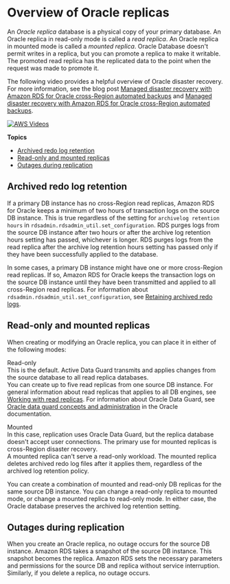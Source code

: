 # Overview of Oracle replicas<a name="oracle-read-replicas.overview"></a>

An *Oracle replica* database is a physical copy of your primary database\. An Oracle replica in read\-only mode is called a *read replica*\. An Oracle replica in mounted mode is called a *mounted replica*\. Oracle Database doesn't permit writes in a replica, but you can promote a replica to make it writable\. The promoted read replica has the replicated data to the point when the request was made to promote it\.

The following video provides a helpful overview of Oracle disaster recovery\. For more information, see the blog post [Managed disaster recovery with Amazon RDS for Oracle cross\-Region automated backups](http://aws.amazon.com/blogs/database/part-2-managed-disaster-recovery-with-amazon-rds-for-oracle-xrab/) and [Managed disaster recovery with Amazon RDS for Oracle cross\-Region automated backups](http://aws.amazon.com/blogs/database/part-2-managed-disaster-recovery-with-amazon-rds-for-oracle-xrab/)\.

[![AWS Videos](http://img.youtube.com/vi/-XpzhIevwVg/0.jpg)](http://www.youtube.com/watch?v=-XpzhIevwVg)

**Topics**
+ [Archived redo log retention](#oracle-read-replicas.overview.log-retention)
+ [Read\-only and mounted replicas](#oracle-read-replicas.overview.modes)
+ [Outages during replication](#oracle-read-replicas.overview.outages)

## Archived redo log retention<a name="oracle-read-replicas.overview.log-retention"></a>

If a primary DB instance has no cross\-Region read replicas, Amazon RDS for Oracle keeps a minimum of two hours of transaction logs on the source DB instance\. This is true regardless of the setting for `archivelog retention hours` in `rdsadmin.rdsadmin_util.set_configuration`\. RDS purges logs from the source DB instance after two hours or after the archive log retention hours setting has passed, whichever is longer\. RDS purges logs from the read replica after the archive log retention hours setting has passed only if they have been successfully applied to the database\.

In some cases, a primary DB instance might have one or more cross\-Region read replicas\. If so, Amazon RDS for Oracle keeps the transaction logs on the source DB instance until they have been transmitted and applied to all cross\-Region read replicas\. For information about `rdsadmin.rdsadmin_util.set_configuration`, see [Retaining archived redo logs](Appendix.Oracle.CommonDBATasks.Log.md#Appendix.Oracle.CommonDBATasks.RetainRedoLogs)\.

## Read\-only and mounted replicas<a name="oracle-read-replicas.overview.modes"></a>

When creating or modifying an Oracle replica, you can place it in either of the following modes:

Read\-only  
This is the default\. Active Data Guard transmits and applies changes from the source database to all read replica databases\.  
You can create up to five read replicas from one source DB instance\. For general information about read replicas that applies to all DB engines, see [Working with read replicas](USER_ReadRepl.md)\. For information about Oracle Data Guard, see [Oracle data guard concepts and administration](https://docs.oracle.com/en/database/oracle/oracle-database/19/sbydb/oracle-data-guard-concepts.html#GUID-F78703FB-BD74-4F20-9971-8B37ACC40A65) in the Oracle documentation\.

Mounted  
In this case, replication uses Oracle Data Guard, but the replica database doesn't accept user connections\. The primary use for mounted replicas is cross\-Region disaster recovery\.  
A mounted replica can't serve a read\-only workload\. The mounted replica deletes archived redo log files after it applies them, regardless of the archived log retention policy\.

You can create a combination of mounted and read\-only DB replicas for the same source DB instance\. You can change a read\-only replica to mounted mode, or change a mounted replica to read\-only mode\. In either case, the Oracle database preserves the archived log retention setting\.

## Outages during replication<a name="oracle-read-replicas.overview.outages"></a>

When you create an Oracle replica, no outage occurs for the source DB instance\. Amazon RDS takes a snapshot of the source DB instance\. This snapshot becomes the replica\. Amazon RDS sets the necessary parameters and permissions for the source DB and replica without service interruption\. Similarly, if you delete a replica, no outage occurs\.